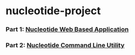 # nucleotide-project

### Part 1: [Nucleotide Web Based Application](https://github.com/AvenashKumar/nucleotide-project/tree/main/nucleotidePart1Project)

### Part 2: [Nucleotide Command Line Utility](https://github.com/AvenashKumar/nucleotide-project/tree/main/nucleotidePart2Project)
